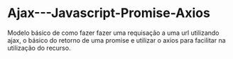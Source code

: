 # Ajax---Javascript-Promise-Axios
Modelo básico de como fazer fazer uma requisação a uma url utilizando ajax, o básico do retorno de uma promise e utilizar o axios para facilitar na utilização do recurso.
